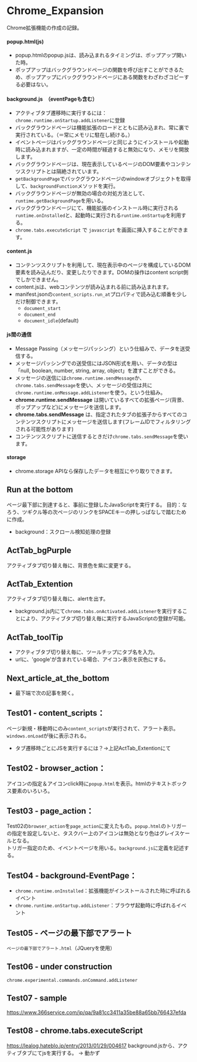 # Chrome_Expansion
Chrome拡張機能の作成の記録。  
#### popup.html(js)
- popup.htmlのpopup.jsは、読み込まれるタイミングは、ポップアップ開いた時。  
- ポップアップはバックグラウンドページの関数を呼び出すことができるため、ポップアップにバックグラウンドページにある関数をわざわざコピーする必要はない。  
#### background.js　（eventPageも含む）
- アクティブタブ遷移時に実行するには：`chrome.runtime.onStartup.addListener`に登録
- バックグラウンドページは機能拡張のロードとともに読み込まれ、常に裏で実行されている。（＝常にメモリに駐在し続ける。）  
- イベントページはバックグラウンドページと同じようにインストールや起動時に読み込まれますが、一定の時間が経過すると無効になり、メモリを開放します。  
- バックグラウンドページは、現在表示しているページのDOM要素やコンテンツスクリプトとは隔絶されています。  
- `getBackgroundPage`でバックグラウンドページのwindowオブジェクトを取得して、`backgroundFunction`メソッドを実行。  
- バックグラウンドページが無効の場合の対処方法として、`runtime.getBackgroundPage`を用いる。  
- バックグラウンドページにて、機能拡張のインストール時に実行される`runtime.onInstalled`と、起動時に実行される`runtime.onStartup`を利用する。  
- `chrome.tabs.executeScript` で `javascript` を画面に挿入することができます。
#### content.js
- コンテンツスクリプトを利用して、現在表示中のページを構成しているDOM要素を読み込んだり、変更したりできます。DOMの操作はcontent script側でしかできません。  
- content.jsは、webコンテンツが読み込まれる前に読み込まれます。
- manifest.jsonの`content_scripts.run_at`プロパティで読み込む順番を少しだけ制御できます。
  - `document_start`
  - `document_end`
  - `document_idle`(default)
#### js間の通信
- Message Passing（メッセージパッシング）という仕組みで、データを送受信する。  
- メッセージパッシングでの送受信にはJSON形式を用い、データの型は「null, boolean, number, string, array, object」を渡すことができる。  
- メッセージの送信には`chrome.runtime.sendMessage`か、`chrome.tabs.sendMessage`を使い、メッセージの受信は共に`chrome.runtime.onMessage.addListener`を使う。という仕組み。  
- **chrome.runtime.sendMessage** は開いているすべての拡張ページ(背景、ポップアップなど)にメッセージを送信します。  
- **chrome.tabs.sendMessage** は、指定されたタブの拡張子からすべてのコンテンツスクリプトにメッセージを送信します(フレームIDでフィルタリングされる可能性があります)  
- コンテンツスクリプトに送信するときだけ`chrome.tabs.sendMessage`を使います。  
#### storage
- chrome.storage APIなら保存したデータを相互にやり取りできます。  
## Run at the bottom
ページ最下部に到達すると、事前に登録したJavaScriptを実行する。
目的：なろう、ツギクル等の次ページのリンクをSPACEキーの押しっぱなしで踏むために作成。  
- background：スクロール検知処理の登録  

## ActTab_bgPurple
アクティブタブ切り替え毎に、背景色を紫に変更する。

## ActTab_Extention
アクティブタブ切り替え毎に、alertを出す。
- background.js内にて`chrome.tabs.onActivated.addListener`を実行することにより、アクティブタブ切り替え毎に実行するJavaScriptの登録が可能。

## ActTab_toolTip
- アクティブタブ切り替え毎に、ツールチップにタブ名を入力。
- urlに、'google'が含まれている場合、アイコン表示を灰色にする。

## Next_article_at_the_bottom
- 最下端で次の記事を開く。

## Test01 - content_scripts：
ページ新規・移動時にのみ`content_scripts`が実行されて、アラート表示。`windows.onLoad`が後に表示される。
- タブ遷移時ごとにJSを実行するには？→上記ActTab_Extentionにて

## Test02 - browser_action：
アイコンの指定＆アイコンclick時に`popup.html`を表示。htmlのテキストボックス要素のいろいろ。

## Test03 - page_action：
Test02の`browser_action`を`page_action`に変えたもの。`popup.html`のトリガーの指定を設定しないと、タスクバー上のアイコンは無効となり色はグレイスケールとなる。  
トリガー指定のため、イベントページを用いる。`background.js`に定義を記述する。

## Test04 - background-EventPage：
- `chrome.runtime.onInstalled`：拡張機能がインストールされた時に呼ばれるイベント
- `chrome.runtime.onStartup.addListener`：ブラウザ起動時に呼ばれるイベント

## Test05 - ページの最下部でアラート
`ページの最下部でアラート.html`（JQueryを使用）

## Test06 - under construction
`chrome.experimental.commands.onCommand.addListener`

## Test07 - sample
https://www.366service.com/jp/qa/9a81cc3411a35be88a65bb766437efda

## Test08 - chrome.tabs.executeScript
 https://lealog.hateblo.jp/entry/2013/01/29/004617
 background.jsから、アクティブタブにてjsを実行する。 → 動かず
